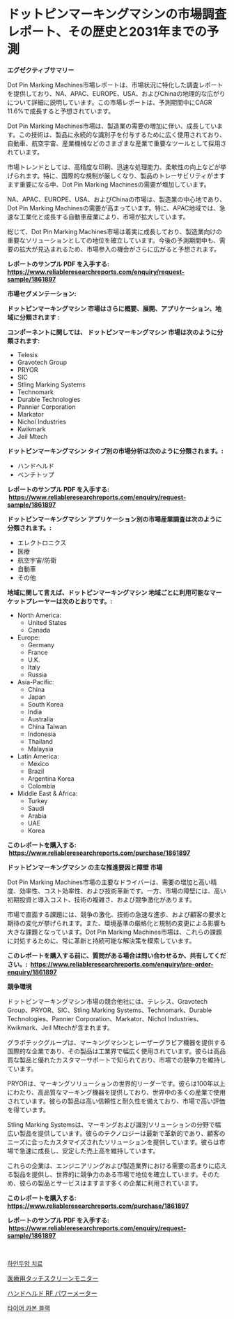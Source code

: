 <p><h1>ドットピンマーキングマシンの市場調査レポート、その歴史と2031年までの予測</h1></p><p><strong>エグゼクティブサマリー</strong></p>
<p><p>Dot Pin Marking Machines市場レポートは、市場状況に特化した調査レポートを提供しており、NA、APAC、EUROPE、USA、およびChinaの地理的な広がりについて詳細に説明しています。この市場レポートは、予測期間中にCAGR 11.6%で成長すると予想されています。</p><p>Dot Pin Marking Machines市場は、製造業の需要の増加に伴い、成長しています。この技術は、製品に永続的な識別子を付与するために広く使用されており、自動車、航空宇宙、産業機械などのさまざまな産業で重要なツールとして採用されています。</p><p>市場トレンドとしては、高精度な印刷、迅速な処理能力、柔軟性の向上などが挙げられます。特に、国際的な規制が厳しくなり、製品のトレーサビリティがますます重要になる中、Dot Pin Marking Machinesの需要が増加しています。</p><p>NA、APAC、EUROPE、USA、およびChinaの市場は、製造業の中心地であり、Dot Pin Marking Machinesの需要が高まっています。特に、APAC地域では、急速な工業化と成長する自動車産業により、市場が拡大しています。</p><p>総じて、Dot Pin Marking Machines市場は着実に成長しており、製造業向けの重要なソリューションとしての地位を確立しています。今後の予測期間中も、需要の拡大が見込まれるため、市場参入の機会がさらに広がると予想されます。</p></p>
<p><strong>レポートのサンプル PDF を入手する: <a href="https://www.reliableresearchreports.com/enquiry/request-sample/1861897">https://www.reliableresearchreports.com/enquiry/request-sample/1861897</a></strong></p>
<p><strong>市場セグメンテーション:</strong></p>
<p><strong> ドットピンマーキングマシン 市場はさらに概要、展開、アプリケーション、地域に分類されます :</strong></p>
<p><strong>コンポーネントに関しては、 ドットピンマーキングマシン 市場は次のように分類されます: &nbsp;</strong></p>
<p><ul><li>Telesis</li><li>Gravotech Group</li><li>PRYOR</li><li>SIC</li><li>Stling Marking Systems</li><li>Technomark</li><li>Durable Technologies</li><li>Pannier Corporation</li><li>Markator</li><li>Nichol Industries</li><li>Kwikmark</li><li>Jeil Mtech</li></ul></p>
<p><strong> ドットピンマーキングマシン タイプ別の市場分析は次のように分類されます。:</strong></p>
<p><ul><li>ハンドヘルド</li><li>ベンチトップ</li></ul></p>
<p><strong>レポートのサンプル PDF を入手する: &nbsp;<a href="https://www.reliableresearchreports.com/enquiry/request-sample/1861897">https://www.reliableresearchreports.com/enquiry/request-sample/1861897</a></strong></p>
<p><strong> ドットピンマーキングマシン アプリケーション別の市場産業調査は次のように分類されます。:</strong></p>
<p><ul><li>エレクトロニクス</li><li>医療</li><li>航空宇宙/防衛</li><li>自動車</li><li>その他</li></ul></p>
<p><strong>地域に関して言えば、ドットピンマーキングマシン 地域ごとに利用可能なマーケットプレーヤーは次のとおりです。:</strong></p>
<p><ul>
    <li>
        North America:
        <ul>
            <li>United States</li>
            <li>Canada</li>
        </ul>
    </li>
    <li>
        Europe:
        <ul>
            <li>Germany</li>
            <li>France</li>
            <li>U.K.</li>
            <li>Italy</li>
            <li>Russia</li>
        </ul>
    </li>
    <li>
        Asia-Pacific:
        <ul>
            <li>China</li>
            <li>Japan</li>
            <li>South Korea</li>
            <li>India</li>
            <li>Australia</li>
            <li>China Taiwan</li>
            <li>Indonesia</li>
            <li>Thailand</li>
            <li>Malaysia</li>
        </ul>
    </li>
    <li>
        Latin America:
        <ul>
            <li>Mexico</li>
            <li>Brazil</li>
            <li>Argentina Korea</li>
            <li>Colombia</li>
        </ul>
    </li>
    <li>
        Middle East & Africa:
        <ul>
            <li>Turkey</li>
            <li>Saudi</li>
            <li>Arabia</li>
            <li>UAE</li>
            <li>Korea</li>
        </ul>
    </li>
    </ul></p>
<p><strong>このレポートを購入する: &nbsp;<a href="https://www.reliableresearchreports.com/purchase/1861897">https://www.reliableresearchreports.com/purchase/1861897</a></strong></p>
<p><strong>ドットピンマーキングマシン の主な推進要因と障壁 市場</strong></p>
<p><p>Dot Pin Marking Machines市場の主要なドライバーは、需要の増加と高い精度、効率性、コスト効率性、および技術革新です。一方、市場の障壁には、高い初期投資と導入コスト、技術の複雑さ、および競争激化があります。</p><p>市場で直面する課題には、競争の激化、技術の急速な進歩、および顧客の要求と期待の変化が挙げられます。また、環境基準の厳格化と規制の変更による影響も大きな課題となっています。Dot Pin Marking Machines市場は、これらの課題に対処するために、常に革新と持続可能な解決策を模索しています。</p></p>
<p><strong>このレポートを購入する前に、質問がある場合は問い合わせるか、共有してください。:&nbsp; <a href="https://www.reliableresearchreports.com/enquiry/pre-order-enquiry/1861897">https://www.reliableresearchreports.com/enquiry/pre-order-enquiry/1861897</a></strong></p>
<p><strong>競争環境</strong></p>
<p><p>ドットピンマーキングマシン市場の競合他社には、テレシス、Gravotech Group、PRYOR、SIC、Stling Marking Systems、Technomark、Durable Technologies、Pannier Corporation、Markator、Nichol Industries、Kwikmark、Jeil Mtechが含まれます。</p><p>グラボテックグループは、マーキングマシンとレーザーグラビア機器を提供する国際的な企業であり、その製品は工業界で幅広く使用されています。彼らは高品質な製品と優れたカスタマーサポートで知られており、市場での競争力を維持しています。</p><p>PRYORは、マーキングソリューションの世界的リーダーです。彼らは100年以上にわたり、高品質なマーキング機器を提供しており、世界中の多くの産業で使用されています。彼らの製品は高い信頼性と耐久性を備えており、市場で高い評価を得ています。</p><p>Stling Marking Systemsは、マーキングおよび識別ソリューションの分野で幅広い製品を提供しています。彼らのテクノロジーは最新で革新的であり、顧客のニーズに合ったカスタマイズされたソリューションを提供しています。彼らは市場で急速に成長し、安定した売上高を維持しています。</p><p>これらの企業は、エンジニアリングおよび製造業界における需要の高まりに応える製品を提供し、世界的に競争力のある市場で地位を確立しています。そのため、彼らの製品とサービスはますます多くの企業に利用されています。</p></p>
<p><strong>このレポートを購入する: &nbsp; <a href="https://www.reliableresearchreports.com/purchase/1861897">https://www.reliableresearchreports.com/purchase/1861897</a></strong></p>
<p><strong>レポートのサンプル PDF を入手する: &nbsp;<a href="https://www.reliableresearchreports.com/enquiry/request-sample/1861897">https://www.reliableresearchreports.com/enquiry/request-sample/1861897</a></strong><strong></strong></p>
<p>&nbsp;</p>
<p><p><a href="https://medium.com/@ukaszduda1/%ED%95%98%EC%9D%B8%EC%9D%B8%EB%91%90%EC%95%94-%EC%B9%98%EB%A3%8C-%EC%8B%9C%EC%9E%A5-%EA%B7%9C%EB%AA%A8-%EC%8B%9C%EC%9E%A5-%EC%A0%84%EB%A7%9D-%EB%B0%8F-%EC%8B%9C%EC%9E%A5-%EC%98%88%EC%B8%A1-2024%EB%85%84%EB%B6%80%ED%84%B0-2031%EB%85%84-14457ab2a6d5">하인두암 치료</a></p><p><a href="https://medium.com/@durgin521/%E5%8C%BB%E7%99%82%E7%94%A8%E3%82%BF%E3%83%83%E3%83%81%E3%82%B9%E3%82%AF%E3%83%AA%E3%83%BC%E3%83%B3%E3%83%A2%E3%83%8B%E3%82%BF%E3%83%BC%E5%B8%82%E5%A0%B4-%E7%A8%AE%E9%A1%9E-%E7%94%A8%E9%80%94-%E5%9C%B0%E7%90%86%E3%81%AB%E3%82%88%E3%82%8B%E5%8C%85%E6%8B%AC%E7%9A%84%E8%A9%95%E4%BE%A1-4e93db9eba96">医療用タッチスクリーンモニター</a></p><p><a href="https://medium.com/@opalkilback2023/%E6%90%BA%E5%B8%AF%E7%94%A8rf%E3%83%91%E3%83%AF%E3%83%BC%E3%83%A1%E3%83%BC%E3%82%BF%E3%83%BC%E5%B8%82%E5%A0%B4%E3%81%AE%E5%88%86%E6%9E%90-%E3%82%B0%E3%83%AD%E3%83%BC%E3%83%90%E3%83%AB%E7%94%A3%E6%A5%AD%E3%81%AE%E8%A6%8B%E9%80%9A%E3%81%97%E3%81%A8%E4%BA%88%E6%B8%AC-2024%E5%B9%B4%E3%81%8B%E3%82%892031%E5%B9%B4-887351d024a7">ハンドヘルド RF パワーメーター</a></p><p><a href="https://medium.com/@ukaszduda1/%ED%83%80%EC%9D%B4%EC%96%B4-%ED%83%84%EC%86%8C-%EB%B8%94%EB%9E%99-%EC%8B%9C%EC%9E%A5-%EA%B7%9C%EB%AA%A8-%EC%8B%9C%EC%9E%A5-%EC%A0%84%EB%A7%9D-%EB%B0%8F-%EC%8B%9C%EC%9E%A5-%EC%98%88%EC%B8%A1-2024%EB%85%84%EB%B6%80%ED%84%B0-2031%EB%85%84-0fa0bb897c3a">타이어 카본 블랙</a></p></p>